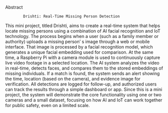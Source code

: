  Abstract

            Drishti: Real-Time Missing Person Detection

This mini project, titled  Drishti, aims to create a real-time system that helps locate missing persons using a combination of  AI facial recognition and  IoT technology. The process begins when a user (such as a family member or authority) uploads a missing person’ s image through a web or mobile interface. That image is processed by a facial recognition model, which generates a unique facial embedding used for comparison.
At the same time, a  Raspberry Pi with a camera module is used to continuously capture live video footage in a selected location. The AI system analyzes the video in real-time, detects faces, and compares them to the stored embeddings of missing individuals. If a match is found, the system sends an alert showing the time, location (based on the camera), and evidence image for verification.
All detections are logged for follow-up, and authorized users can track the results through a simple dashboard or app. Since this is a mini project, the system will demonstrate the core functionality using one or two cameras and a small dataset, focusing on how  AI and IoT can work together for public safety, even on a limited scale.
